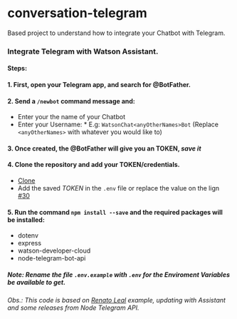 # conversation-telegram
Based project to understand how to integrate your Chatbot with Telegram.

### Integrate Telegram with Watson Assistant.

#### Steps: 

#### 1. First, open your Telegram app, and search for @BotFather.

#### 2. Send a `/newbot` command message and:
  - Enter your the name of your Chatbot
  - Enter your Username:
        * E.g: `WatsonChat<anyOtherNames>Bot` (Replace `<anyOtherNames>` with whatever you would like to)
        
#### 3. Once created, the @BotFather will give you an TOKEN, *save it*

#### 4. Clone the repository and add your TOKEN/credentials.
  - [Clone](https://github.com/sayurimizuguchi/conversation-telegram/archive/master.zip)
  - Add the saved *TOKEN* in the `.env` file or replace the value on the lign [#30](https://github.com/sayurimizuguchi/conversation-telegram/blob/master/app.js#L30)

#### 5. Run the command `npm install --save` and the required packages will be installed: 
   - dotenv
   - express
   - watson-developer-cloud
   - node-telegram-bot-api


##### Note: Rename the file `.env.example` with `.env` for the Enviroment Variables be available to get.


###### Obs.: This code is based on [Renato Leal](https://gist.github.com/renatodossantosleal/a963eff0b3665326f975aabf19ab37ee) example, updating with Assistant and some releases from Node Telegram API.

